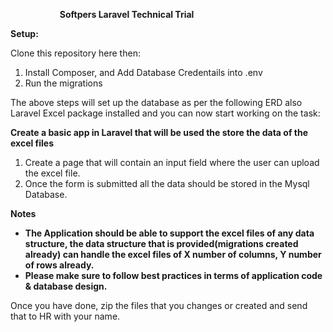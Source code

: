 


`			`**Softpers Laravel Technical Trial** 


**Setup:** 


Clone this repository here then: 

1. Install Composer, and Add Database Credentails into .env
1. Run the migrations

The  above steps will set up the database as per the following ERD also Laravel Excel package installed and you can now start working on the task: 


**Create a basic app in Laravel that will be used the store the data of the excel files**

1. Create a page that will contain an input field where the user can upload the excel file.
1. Once the form is submitted all the data should be stored in the Mysql Database.


**Notes**

- **The Application should be able to support the excel files of any data structure, the data structure that is provided(migrations created already) can handle the excel files of X number of columns, Y number of rows already.**
- **Please make sure to follow best practices in terms of application code & database design.**  


Once you have done, zip the files that you changes or created and send that to HR with your name. 
